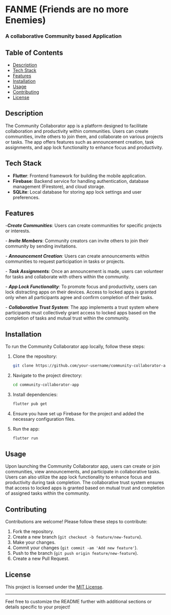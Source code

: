 # FANME (Friends are no more Enemies) 
### A collaborative Community based Application

## Table of Contents

- [Description](#description)
- [Tech Stack](#tech-stack)
- [Features](#features)
- [Installation](#installation)
- [Usage](#usage)
- [Contributing](#contributing)
- [License](#license)

## Description

The Community Collaborator app is a platform designed to facilitate collaboration and productivity within communities. Users can create communities, invite others to join them, and collaborate on various projects or tasks. The app offers features such as announcement creation, task assignments, and app lock functionality to enhance focus and productivity.

## Tech Stack

- **Flutter**: Frontend framework for building the mobile application.
- **Firebase**: Backend service for handling authentication, database management (Firestore), and cloud storage.
- **SQLite**: Local database for storing app lock settings and user preferences.

## Features

_-**Create Communities**_: Users can create communities for specific projects or interests.

_- **Invite Members**_: Community creators can invite others to join their community by sending invitations.

_- **Announcement Creation**:_ Users can create announcements within communities to request participation in tasks or projects.

_- **Task Assignments**:_ Once an announcement is made, users can volunteer for tasks and collaborate with others within the community.

_- **App Lock Functionality**:_ To promote focus and productivity, users can lock distracting apps on their devices. Access to locked apps is granted only when all participants agree and confirm completion of their tasks.

_- **Collaborative Trust System**:_ The app implements a trust system where participants must collectively grant access to locked apps based on the completion of tasks and mutual trust within the community.

## Installation

To run the Community Collaborator app locally, follow these steps:

1. Clone the repository:

   ```bash
   git clone https://github.com/your-username/community-collaborator-app.git
   ```

2. Navigate to the project directory:

   ```bash
   cd community-collaborator-app
   ```

3. Install dependencies:

   ```bash
   flutter pub get
   ```

4. Ensure you have set up Firebase for the project and added the necessary configuration files.

5. Run the app:

   ```bash
   flutter run
   ```

## Usage

Upon launching the Community Collaborator app, users can create or join communities, view announcements, and participate in collaborative tasks. Users can also utilize the app lock functionality to enhance focus and productivity during task completion. The collaborative trust system ensures that access to locked apps is granted based on mutual trust and completion of assigned tasks within the community.

## Contributing

Contributions are welcome! Please follow these steps to contribute:

1. Fork the repository.
2. Create a new branch (`git checkout -b feature/new-feature`).
3. Make your changes.
4. Commit your changes (`git commit -am 'Add new feature'`).
5. Push to the branch (`git push origin feature/new-feature`).
6. Create a new Pull Request.

## License

This project is licensed under the [MIT License](LICENSE).

---

Feel free to customize the README further with additional sections or details specific to your project!
